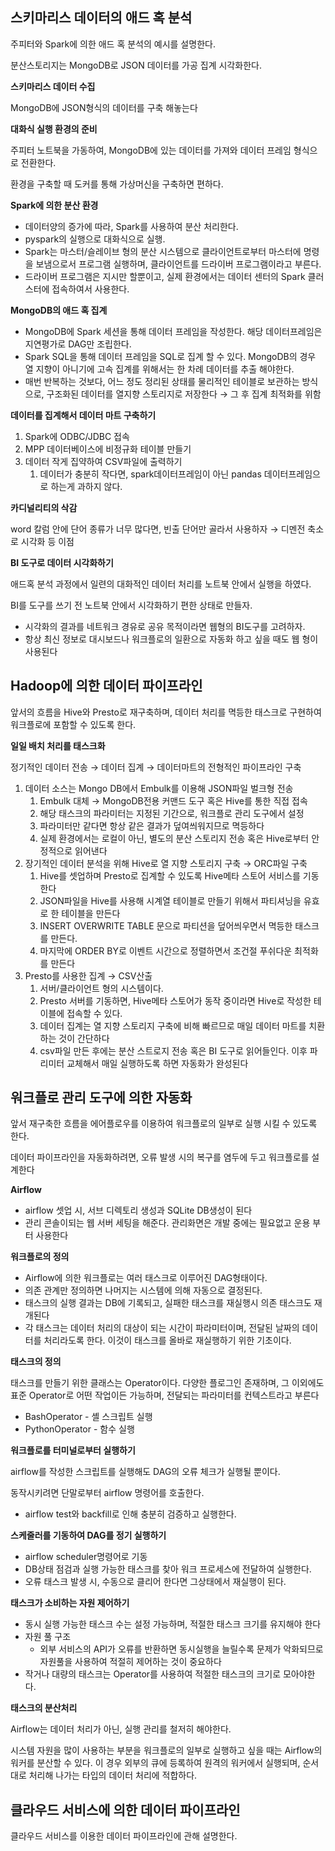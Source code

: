 ## 스키마리스 데이터의 애드 혹 분석

주피터와 Spark에 의한 애드 혹 분석의 예시를 설명한다.

분산스토리지는 MongoDB로 JSON 데이터를 가공 집계 시각화한다.

**스키마리스 데이터 수집**

MongoDB에 JSON형식의 데이터를 구축 해놓는다

**대화식 실행 환경의 준비**

주피터 노트북을 가동하여, MongoDB에 있는 데이터를 가져와 데이터 프레임 형식으로 전환한다.

환경을 구축할 때 도커를 통해 가상머신을 구축하면 편하다.

**Spark에 의한 분산 환경**

- 데이터양의 증가에 따라, Spark를 사용하여 분산 처리한다.
- pyspark의 실행으로 대화식으로 실행.
- Spark는 마스터/슬레이브 형의 분산 시스템으로 클라이언트로부터 마스터에 명령을 보냄으로서 프로그램 실행하며, 클라이언트를 드라이버 프로그램이라고 부른다.
- 드라이버 프로그램은 지시만 할뿐이고, 실제 환경에서는 데이터 센터의 Spark 클러스터에 접속하여서 사용한다.

**MongoDB의 애드 혹 집계**

- MongoDB에 Spark 세션을 통해 데이터 프레임을 작성한다. 해당 데이터프레임은 지연평가로 DAG만 조립한다.
- Spark SQL을 통해 데이터 프레임을 SQL로 집계 할 수 있다. MongoDB의 경우 열 지향이 아니기에 고속 집계를 위해서는 한 차례 데이터를 추출 해야한다.
- 매번 반복하는 것보다, 어느 정도 정리된 상태를 물리적인 테이블로 보관하는 방식으로, 구조화된 데이터를 열지향 스토리지로 저장한다 → 그 후 집계 최적화를 위함

**데이터를 집계해서 데이터 마트 구축하기**

1. Spark에 ODBC/JDBC 접속
2. MPP 데이터베이스에 비정규화 테이블 만들기
3. 데이터 작게 집약하여 CSV파일에 출력하기
    1. 데이터가 충분히 작다면, spark데이터프레임이 아닌 pandas 데이터프레임으로 하는게 과하지 않다.

**카디널리티의 삭감**

word 칼럼 안에 단어 종류가 너무 많다면, 빈출 단어만 골라서 사용하자 → 디멘전 축소로 시각화 등 이점

**BI 도구로 데이터 시각화하기**

애드혹 분석 과정에서 일련의 대화적인 데이터 처리를 노트북 안에서 실행을 하였다.

BI를 도구를 쓰기 전 노트북 안에서 시각화하기 편한 상태로 만들자.

- 시각화의 결과를 네트워크 경유로 공유 목적이라면 웹형의 BI도구를 고려하자.
- 항상 최신 정보로 대시보드나 워크플로의 일환으로 자동화 하고 싶을 때도 웹 형이 사용된다

## Hadoop에 의한 데이터 파이프라인

앞서의 흐름을 Hive와 Presto로 재구축하며, 데이터 처리를 멱등한 태스크로 구현하여 워크플로에 포함할 수 있도록 한다.

**일일 배치 처리를 태스크화**

정기적인 데이터 전송 → 데이터 집계 → 데이터마트의 전형적인 파이프라인 구축

1. 데이터 소스는 Mongo DB에서 Embulk를 이용해 JSON파일 벌크형 전송
    1. Embulk 대체 → MongoDB전용 커맨드 도구 혹은 Hive를 통한 직접 접속
    2. 해당 태스크의 파라미터는 지정된 기간으로, 워크플로 관리 도구에서 설정
    3. 파라미터만 같다면 항상 같은 결과가 덮여씌워지므로 멱등하다
    4. 실제 환경에서는 로컬이 아닌, 별도의 분산 스토리지 전송 혹은 Hive로부터 안정적으로 읽어낸다 
2. 장기적인 데이터 분석을 위해 Hive로 열 지향 스토리지 구축 → ORC파일 구축
    1. Hive를 셋업하며 Presto로 집계할 수 있도록 Hive메타 스토어 서비스를 기동한다
    2. JSON파일을 Hive를 사용해 시계열 테이블로 만들기 위해서 파티셔닝을 유효로 한 테이블을 만든다
    3. INSERT OVERWRITE TABLE 문으로 파티션을 덮어씌우면서 멱등한 태스크를 만든다.
    4. 마지막에 ORDER BY로 이벤트 시간으로 정렬하면서 조건절 푸쉬다운 최적화를 만든다 
3. Presto를 사용한 집계 → CSV산출
    1. 서버/클라이언트 형의 시스템이다.
    2. Presto 서버를 기동하면, Hive메타 스토어가 동작 중이라면 Hive로 작성한 테이블에 접속할 수 있다.
    3. 데이터 집계는 열 지향 스토리지 구축에 비해 빠르므로 매일 데이터 마트를 치환하는 것이 간단하다
    4. csv파일 만든 후에는 분산 스트로지 전송 혹은 BI 도구로 읽어들인다. 이후 파리미터 교체해서 매일 실행하도록 하면 자동화가 완성된다

## 워크플로 관리 도구에 의한 자동화

앞서 재구축한 흐름을 에어플로우를 이용하여 워크플로의 일부로 실행 시킬 수 있도록 한다.

데이터 파이프라인을 자동화하려면, 오류 발생 시의 복구를 염두에 두고 워크플로를 설계한다

**Airflow**

- airflow 셋업 시, 서브 디렉토리 생성과 SQLite DB생성이 된다
- 관리 콘솔이되는 웹 서버 세팅을 해준다. 관리화면은 개발 중에는 필요없고 운용 부터 사용한다

**워크플로의 정의**

- Airflow에 의한 워크플로는 여러 태스크로 이루어진 DAG형태이다.
- 의존 관계만 정의하면 나머지는 시스템에 의해 자동으로 결정된다.
- 태스크의 실행 결과는 DB에 기록되고, 실패한 태스크를 재실행시 의존 태스크도 재개된다
- 각 태스크는 데이터 처리의 대상이 되는 시간이 파라미터이며, 전달된 날짜의 데이터를 처리라도록 한다. 이것이 태스크를 올바로 재실행하기 위한 기초이다.

**태스크의 정의**

태스크를 만들기 위한 클래스는 Operator이다. 다양한 플로그인 존재하며, 그 이외에도 표준 Operator로 어떤 작업이든 가능하며, 전달되는 파라미터를 컨텍스트라고 부른다

- BashOperator - 셸 스크립트 실행
- PythonOperator - 함수 실행

**워크플로를 터미널로부터 실행하기**

airflow를 작성한 스크립트를 실행해도  DAG의 오류 체크가 실행될 뿐이다.

동작시키려면 단말로부터 airflow 명령어를 호출한다.

- airflow test와 backfill로 인해 충분히 검증하고 실행한다.

**스케줄러를 기동하여 DAG를 정기 실행하기**

- airflow scheduler명령어로 기동
- DB상태 점검과 실행 가능한 태스크를 찾아 워크 프로세스에 전달하여 실행한다.
- 오류 태스크 발생 시, 수동으로 클리어 한다면 그상태에서 재실행이 된다.

**태스크가 소비하는 자원 제어하기**

- 동시 실행 가능한 태스크 수는 설정 가능하며, 적절한 태스크 크기를 유지해야 한다
- 자원 풀 구조
    - 외부 서비스의 API가 오류를 반환하면 동시실행을 늘릴수록 문제가 악화되므로 자원풀을 사용하여 적절히 제어하는 것이 중요하다
- 작거나 대량의 태스크는 Operator를 사용하여 적절한 태스크의 크기로 모아야한다.

**태스크의 분산처리**

Airflow는 데이터 처리가 아닌, 실행 관리를 철저히 해야한다.

시스템 자원을 많이 사용하는 부분을 워크플로의 일부로 실행하고 싶을 때는 Airflow의 워커를 분산할 수 있다. 이 경우 외부의 큐에 등록하여 원격의 워커에서 실행되며, 순서대로 처리해 나가는 타입의 데이터 처리에 적합하다.

## 클라우드 서비스에 의한 데이터 파이프라인

클라우드 서비스를 이용한 데이터 파이프라인에 관해 설명한다.
